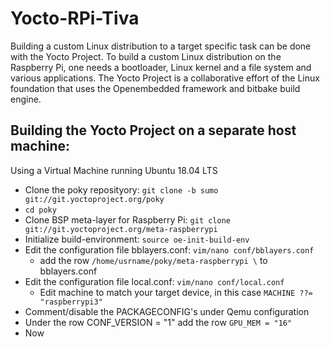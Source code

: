# Yocto-RPi-Tiva
Building a custom Linux distribution to a target specific task can be done with the Yocto Project. To build a custom Linux distribution on the Raspberry Pi, one needs a bootloader, Linux kernel and a file system and various applications. The Yocto Project is a collaborative effort of the Linux foundation that uses the Openembedded framework and bitbake build engine.

## Building the Yocto Project on a separate host machine:
Using a Virtual Machine running Ubuntu 18.04 LTS
* Clone the poky reposityory: `git clone -b sumo git://git.yoctoproject.org/poky`
* `cd poky`
* Clone BSP meta-layer for Raspberry Pi: `git clone git://git.yoctoproject.org/meta-raspberrypi`
* Initialize build-environment: `source oe-init-build-env`
* Edit the configuration file bblayers.conf: `vim/nano conf/bblayers.conf`
  * add the row `/home/usrname/poky/meta-raspberrypi \` to bblayers.conf
* Edit the configuration file local.conf: `vim/nano conf/local.conf`
  * Edit machine to match your target device, in this case `MACHINE ??= "raspberrypi3"`
* Comment/disable the PACKAGECONFIG's under Qemu configuration
* Under the row CONF_VERSION = "1" add the row `GPU_MEM = "16"`
* Now 
